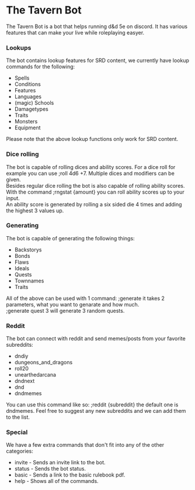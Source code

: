 # The Tavern Bot
The Tavern Bot is a bot that helps running d&d 5e on discord.
It has various features that can make your live while roleplaying easyer.

### Lookups
The bot contains lookup features for SRD content, we currently have lookup
commands for the following:
* Spells
* Conditions
* Features
* Languages
* (magic) Schools
* Damagetypes
* Traits
* Monsters
* Equipment

Please note that the above lookup functions only work for SRD content.

### Dice rolling
The bot is capable of rolling dices and ability scores.
For a dice roll for example you can use ;roll 4d6 +7.
Multiple dices and modifiers can be given. <br>
Besides regular dice rolling the bot is also capable of rolling ability scores.
With the command ;rngstat {amount} you can roll ability scores up to your input. <br>
An ability score is generated by rolling a six sided die 4 times and adding the highest 3 values up.

### Generating
The bot is capable of generating the following things:
* Backstorys
* Bonds
* Flaws
* Ideals
* Quests
* Townnames
* Traits

All of the above can be used with 1 command: ;generate it takes 2 parameters, what you want to genarate and how much. <br>
;generate quest 3 will generate 3 random quests.

### Reddit
The bot can connect with reddit and send memes/posts from your favorite subreddits:
* dndiy
* dungeons_and_dragons
* roll20
* unearthedarcana
* dndnext
* dnd
* dndmemes

You can use this command like so: ;reddit {subreddit} the default one is dndmemes. Feel free to suggest any new subreddits and we can add them to the list.

### Special
We have a few extra commands that don't fit into any of the other categories:
* invite - Sends an invite link to the bot.
* status - Sends the bot status.
* basic - Sends a link to the basic rulebook pdf.
* help - Shows all of the commands.
